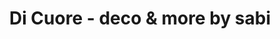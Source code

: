 ---
title: "Di Cuore - deco & more by sabi"
url: /fuerth/di-cuore-deco-und-more-by-sabi/
shop: Raumausstattung
---
